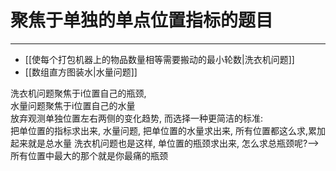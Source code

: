 # 聚焦于单独的单点位置指标的题目

---


- [[使每个打包机器上的物品数量相等需要搬动的最小轮数|洗衣机问题]]
- [[数组直方图装水|水量问题]]


洗衣机问题聚焦于i位置自己的瓶颈,   
水量问题聚焦于i位置自己的水量  
放弃观测单独位置左右两侧的变化趋势, 而选择一种更简洁的标准:  
把单位置的指标求出来, 水量问题, 把单位置的水量求出来, 所有位置都这么求,累加起来就是总水量
洗衣机问题也是这样, 单位置的瓶颈求出来, 怎么求总瓶颈呢?-->所有位置中最大的那个就是你最痛的瓶颈


